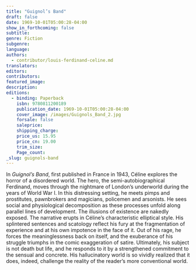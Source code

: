 ```yaml
---
title: "Guignol’s Band"
draft: false
date: 1969-10-01T05:00:28-04:00
show_in_forthcoming: false
subtitle:
genre: Fiction
subgenre:
language:
authors:
  - contributor/louis-ferdinand-celine.md
translators:
editors:
contributors:
featured_image:
description:
editions:
  - binding: Paperback
    isbn: 9780811200189
    publication_date: 1969-10-01T05:00:28-04:00
    cover_image: /images/Guignols_Band_2.jpg
    forsale: false
    saleprice:
    shipping_charge:
    price_us: 15.95
    price_cn: 19.00
    trim_size:
    Page_count:
_slug: guignols-band
---
```


In _Guignol’s Band_, first published in France in 1943, Céline explores the horror of a disordered world. The hero, the semi-autobiographical Ferdinand, moves through the nightmare of London’s underworld during the years of World War I. In this distressing setting, he meets pimps and prostitutes, pawnbrokers and magicians, policemen and arsonists. He sees social and physiological decomposition as these processes unfold along parallel lines of development. The illusions of existence are nakedly exposed. The narrative erupts in Céline’s characteristic elliptical style. His splintered sentences and scatology reflect his fury at the fragmentation of experience and at his own impotence in the face of it. Out of his rage, he forces the meaninglessness back on itself, and the exuberance of his struggle triumphs in the comic exaggeration of satire. Ultimately, his subject is not death but life, and he responds to it by a strengthened commitment to the sensual and concrete. His hallucinatory world is so vividly realized that it does, indeed, challenge the reality of the reader’s more conventional world.

